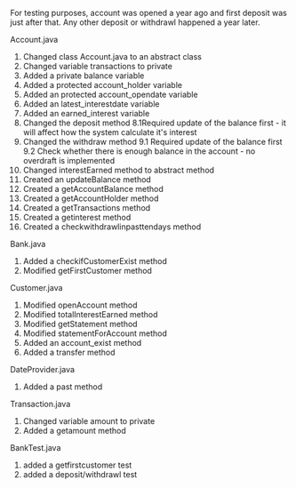 For testing purposes, account was opened a year ago and first deposit was just after that. Any other deposit or withdrawl happened a year later.

Account.java

1. Changed class Account.java to an abstract class
2. Changed variable transactions to private
3. Added a private balance variable
4. Added a protected account_holder variable
5. Added an protected account_opendate variable 
6. Added an latest_interestdate variable
7. Added an earned_interest variable
8. Changed the deposit method 
8.1Required update of the balance first - it will affect how the system calculate it's interest
9. Changed the withdraw method 
9.1 Required update of the balance first
9.2 Check whether there is enough balance in the account - no overdraft is implemented
10. Changed interestEarned method to abstract method
11. Created an updateBalance method
12. Created a getAccountBalance method
13. Created a getAccountHolder method
14. Created a getTransactions method
15. Created a getinterest method
16. Created a checkwithdrawlinpasttendays method

Bank.java

1. Added a checkifCustomerExist method
2. Modified getFirstCustomer method

Customer.java

1. Modified openAccount method
2. Modified totalInterestEarned method
3. Modified getStatement method
4. Modified statementForAccount method
5. Added an account_exist method
6. Added a transfer method

DateProvider.java

1. Added a past method

Transaction.java

1. Changed variable amount to private
2. Added a getamount method


BankTest.java

1. added a getfirstcustomer test
2. added a deposit/withdrawl test

